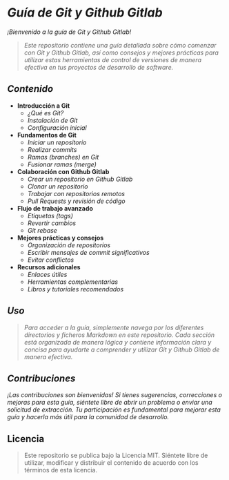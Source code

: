 <!-- Autor: Daniel Benjamin Perez Morales -->
<!-- Github Gitlab: https://Github Gitlab.com/DanielBenjaminPerezMoralesDev13 -->
<!-- Correo electrónico: danielperezdev@proton.me -->

# ***Guía de Git y Github Gitlab***

*¡Bienvenido a la guía de Git y Github Gitlab!*

> *Este repositorio contiene una guía detallada sobre cómo comenzar con Git y Github Gitlab, así como consejos y mejores prácticas para utilizar estas herramientas de control de versiones de manera efectiva en tus proyectos de desarrollo de software.*

## ***Contenido***

- **Introducción a Git**
  - *¿Qué es Git?*
  - *Instalación de Git*
  - *Configuración inicial*
- **Fundamentos de Git**
  - *Iniciar un repositorio*
  - *Realizar commits*
  - *Ramas (branches) en Git*
  - *Fusionar ramas (merge)*
- **Colaboración con Github Gitlab**
  - *Crear un repositorio en Github Gitlab*
  - *Clonar un repositorio*
  - *Trabajar con repositorios remotos*
  - *Pull Requests y revisión de código*
- **Flujo de trabajo avanzado**
  - *Etiquetas (tags)*
  - *Revertir cambios*
  - *Git rebase*
- **Mejores prácticas y consejos**
  - *Organización de repositorios*
  - *Escribir mensajes de commit significativos*
  - *Evitar conflictos*
- **Recursos adicionales**
  - *Enlaces útiles*
  - *Herramientas complementarias*
  - *Libros y tutoriales recomendados*

## ***Uso***

> *Para acceder a la guía, simplemente navega por los diferentes directorios y ficheros Markdown en este repositorio. Cada sección está organizada de manera lógica y contiene información clara y concisa para ayudarte a comprender y utilizar Git y Github Gitlab de manera efectiva.*

## ***Contribuciones***

*¡Las contribuciones son bienvenidas! Si tienes sugerencias, correcciones o mejoras para esta guía, siéntete libre de abrir un problema o enviar una solicitud de extracción. Tu participación es fundamental para mejorar esta guía y hacerla más útil para la comunidad de desarrollo.*

## **Licencia**

> Este repositorio se publica bajo la Licencia MIT. Siéntete libre de utilizar, modificar y distribuir el contenido de acuerdo con los términos de esta licencia.
